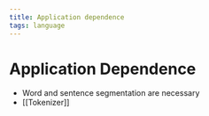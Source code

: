 ```yaml
---
title: Application dependence
tags: language
---
```


# Application Dependence
- Word and sentence segmentation are necessary
- [[Tokenizer]]















